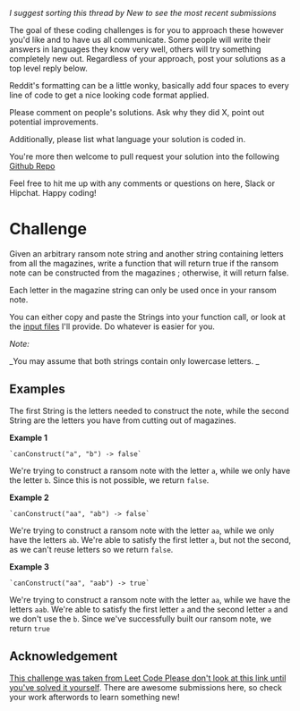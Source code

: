 _I suggest sorting this thread by *New* to see the most recent submissions_

The goal of these coding challenges is for you to approach these however you'd like and to have us all communicate. Some people will write their answers in languages they know very well, others will try something completely new out. Regardless of your approach, post your solutions as a top level reply below.

Reddit's formatting can be a little wonky, basically add four spaces to every line of code to get a nice looking code format applied.

Please comment on people's solutions. Ask why they did X, point out potential improvements.

Additionally, please list what language your solution is coded in.

You're more then welcome to pull request your solution into the following [Github Repo](https://github.com/GregHilston/Code-Foo)

Feel free to hit me up with any comments or questions on here, Slack or Hipchat. Happy coding!

# Challenge

Given an arbitrary ransom note string and another string containing letters from all the magazines, write a function that will return true if the ransom note can be constructed from the magazines ; otherwise, it will return false.

Each letter in the magazine string can only be used once in your ransom note. 

You can either copy and paste the Strings into your function call, or look at the [input files](https://github.com/GregHilston/Code-Foo/tree/master/Challenges/challenge_19_ransom_note) I'll provide. Do whatever is easier for you.

_Note:_

_You may assume that both strings contain only lowercase letters. _

## Examples

The first String is the letters needed to construct the note, while the second String are the letters you have from cutting out of magazines. 

**Example 1**

    `canConstruct("a", "b") -> false`

We're trying to construct a ransom note with the letter `a`, while we only have the letter `b`. Since this is not possible, we return `false`.

**Example 2**

    `canConstruct("aa", "ab") -> false`

We're trying to construct a ransom note with the letter `aa`, while we only have the letters `ab`. We're able to satisfy the first letter `a`, but not the second, as we can't reuse letters so we return `false`.

**Example 3**

    `canConstruct("aa", "aab") -> true`

We're trying to construct a ransom note with the letter `aa`, while we have the letters `aab`. We're able to satisfy the first letter `a` and the second letter `a` and we don't use the `b`. Since we've successfully built our ransom note, we return `true`

## Acknowledgement

[This challenge was taken from Leet Code Please don't look at this link until you've solved it yourself](https://leetcode.com/problems/ransom-note/). There are awesome submissions here, so check your work afterwords to learn something new!